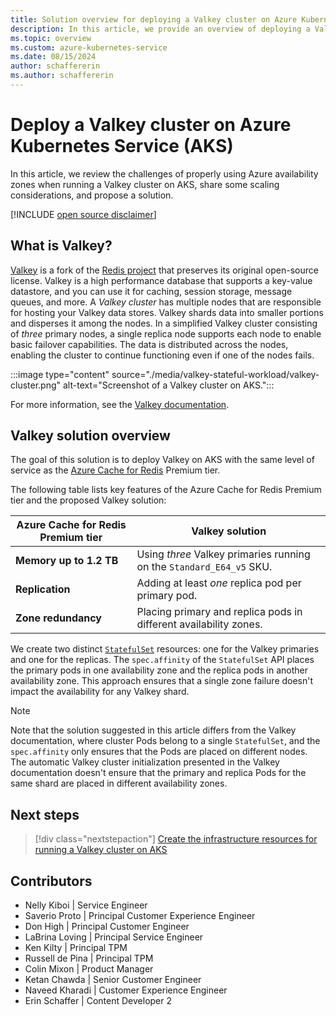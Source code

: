 ```yaml
---
title: Solution overview for deploying a Valkey cluster on Azure Kubernetes Service (AKS)
description: In this article, we provide an overview of deploying a Valkey cluster on Azure Kubernetes Service (AKS) using the Kubernetes stateful framework.
ms.topic: overview
ms.custom: azure-kubernetes-service
ms.date: 08/15/2024
author: schaffererin
ms.author: schaffererin
---
```


# Deploy a Valkey cluster on Azure Kubernetes Service (AKS)

In this article, we review the challenges of properly using Azure availability zones when running a Valkey cluster on AKS, share some scaling considerations, and propose a solution.

[!INCLUDE [open source disclaimer](./includes/open-source-disclaimer.md)]

## What is Valkey?

[Valkey][valkey] is a fork of the [Redis project][redis] that preserves its original open-source license. Valkey is a high performance database that supports a key-value datastore, and you can use it for caching, session storage, message queues, and more. A *Valkey cluster* has multiple nodes that are responsible for hosting your Valkey data stores. Valkey shards data into smaller portions and disperses it among the nodes. In a simplified Valkey cluster consisting of *three* primary nodes, a single replica node supports each node to enable basic failover capabilities. The data is distributed across the nodes, enabling the cluster to continue functioning even if one of the nodes fails.

:::image type="content" source="./media/valkey-stateful-workload/valkey-cluster.png" alt-text="Screenshot of a Valkey cluster on AKS.":::

For more information, see the [Valkey documentation][valkey-docs].

## Valkey solution overview

The goal of this solution is to deploy Valkey on AKS with the same level of service as the [Azure Cache for Redis][azure-cache-for-redis] Premium tier.

The following table lists key features of the Azure Cache for Redis Premium tier and the proposed Valkey solution:

| Azure Cache for Redis Premium tier | Valkey solution |
| --- | --- |
| **Memory up to 1.2 TB** | Using *three* Valkey primaries running on the `Standard_E64_v5` SKU. |
| **Replication** | Adding at least *one* replica pod per primary pod. |
| **Zone redundancy** | Placing primary and replica pods in different availability zones. |

We create two distinct [`StatefulSet`][kubernetes-stateful-sets] resources: one for the Valkey primaries and one for the replicas. The `spec.affinity` of the `StatefulSet` API places the primary pods in one availability zone and the replica pods in another availability zone. This approach ensures that a single zone failure doesn't impact the availability for any Valkey shard.

> [!NOTE]
> Note that the solution suggested in this article differs from the Valkey documentation, where cluster Pods belong to a single `StatefulSet`, and the `spec.affinity` only ensures that the Pods are placed on different nodes. The automatic Valkey cluster initialization presented in the Valkey documentation doesn't ensure that the primary and replica Pods for the same shard are placed in different availability zones.

## Next steps

> [!div class="nextstepaction"]
> [Create the infrastructure resources for running a Valkey cluster on AKS][create-valkey-infrastructure]

## Contributors

* Nelly Kiboi | Service Engineer
* Saverio Proto | Principal Customer Experience Engineer
* Don High | Principal Customer Engineer
* LaBrina Loving | Principal Service Engineer
* Ken Kilty | Principal TPM
* Russell de Pina | Principal TPM
* Colin Mixon | Product Manager
* Ketan Chawda | Senior Customer Engineer
* Naveed Kharadi | Customer Experience Engineer
* Erin Schaffer | Content Developer 2

<!-- External links -->
[valkey]: https://valkey.io/
[redis]: https://redis.io/
[valkey-docs]: https://valkey.io/docs/
[kubernetes-stateful-sets]: https://kubernetes.io/docs/concepts/workloads/controllers/statefulset/

<!-- Internal links -->
[azure-cache-for-redis]: /azure/azure-cache-for-redis/cache-overview#feature-comparison
[create-valkey-infrastructure]: ./create-valkey-infrastructure.md
